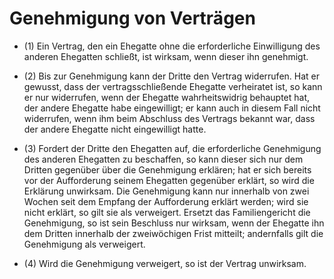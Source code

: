 # Genehmigung von Verträgen

- (1) Ein Vertrag, den ein Ehegatte ohne die erforderliche Einwilligung des anderen Ehegatten schließt, ist wirksam, wenn dieser ihn genehmigt.

- (2) Bis zur Genehmigung kann der Dritte den Vertrag widerrufen. Hat er gewusst, dass der vertragsschließende Ehegatte verheiratet ist, so kann er nur widerrufen, wenn der Ehegatte wahrheitswidrig behauptet hat, der andere Ehegatte habe eingewilligt; er kann auch in diesem Fall nicht widerrufen, wenn ihm beim Abschluss des Vertrags bekannt war, dass der andere Ehegatte nicht eingewilligt hatte.

- (3) Fordert der Dritte den Ehegatten auf, die erforderliche Genehmigung des anderen Ehegatten zu beschaffen, so kann dieser sich nur dem Dritten gegenüber über die Genehmigung erklären; hat er sich bereits vor der Aufforderung seinem Ehegatten gegenüber erklärt, so wird die Erklärung unwirksam. Die Genehmigung kann nur innerhalb von zwei Wochen seit dem Empfang der Aufforderung erklärt werden; wird sie nicht erklärt, so gilt sie als verweigert. Ersetzt das Familiengericht die Genehmigung, so ist sein Beschluss nur wirksam, wenn der Ehegatte ihn dem Dritten innerhalb der zweiwöchigen Frist mitteilt; andernfalls gilt die Genehmigung als verweigert.

- (4) Wird die Genehmigung verweigert, so ist der Vertrag unwirksam.

